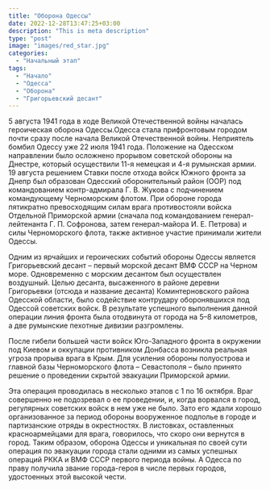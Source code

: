 ```yaml
---
title: "Оборона Одессы"
date: 2022-12-28T13:47:25+03:00
description: "This is meta description"
type: "post"
image: "images/red_star.jpg"
categories:
  - "Начальный этап"
tags:
  - "Начало"
  - "Одесса"
  - "Оборона"
  - "Григорьевский десант"
---
```


5 августа 1941 года в ходе Великой Отечественной войны началась героическая оборона Одессы.Одесса стала прифронтовым городом почти сразу после начала Великой Отечественной войны. Неприятель бомбил Одессу уже 22 июля 1941 года. Положение на Одесском направлении было осложнено прорывом советской обороны на Днестре, который осуществили 11-я немецкая и 4-я румынская армии. 19 августа решением Ставки после отхода войск Южного фронта за Днепр был образован Одесский оборонительный район (ООР) под командованием контр-адмирала Г. В. Жукова с подчинением командующему Черноморским флотом. При обороне города пятикратно превосходящим силам врага противостояли войска Отдельной Приморской армии (сначала под командованием генерал-лейтенанта Г. П. Софронова, затем генерал-майора И. Е. Петрова) и силы Черноморского флота, также активное участие принимали жители Одессы.

Одним из ярчайших и героических событий обороны Одессы является Григорьевский десант – первый морской десант ВМФ СССР на Черном море. Одновременно с морским десантом был осуществлен воздушный. Целью десанта, высаженного в районе деревни Григорьевки (отсюда и название десанта) Коминтерновского района Одесской области, было содействие контрудару оборонявшихся под Одессой советских войск. В результате успешного выполнения данной операции линия фронта была отодвинута от города на 5–8 километров, а две румынские пехотные дивизии разгромлены.

После гибели большей части войск Юго-Западного фронта в окружении под Киевом и оккупации противником Донбасса возникла реальная угроза прорыва врага в Крым. Для усиления обороны полуострова и главной базы Черноморского флота – Севастополя – было принято решение о проведении скрытой эвакуации Приморской армии.  

Эта операция проводилась в несколько этапов с 1 по 16 октября. Враг совершенно не подозревал о ее проведении, и, когда ворвался в город, регулярных советских войск в нем уже не было. Зато его ждали хорошо организованное за период обороны вооруженное подполье в городе и партизанские отряды в окрестностях. В листовках, оставленных красноармейцами для врага, говорилось, что скоро они вернутся в город. Таким образом, оборона Одессы и уникальная по своей сути операция по эвакуации города стали одними из самых успешных операций РККА и ВМФ СССР первого периода войны. А Одесса по праву получила звание города-героя в числе первых городов, удостоенных этой высокой чести.

